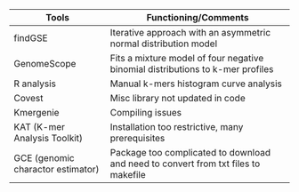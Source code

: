 | Tools | Functioning/Comments|
|-------|--------------------|
|findGSE| Iterative approach with an asymmetric normal distribution model|
|GenomeScope| Fits a mixture model of four negative binomial distributions to k-mer profiles |
|R analysis| Manual k-mers histogram curve analysis |
|Covest| Misc library not updated in code |
|Kmergenie| Compiling issues |
|KAT (K-mer Analysis Toolkit)| Installation too restrictive, many prerequisites|
|GCE (genomic charactor estimator)| Package too complicated to download and need to convert from txt files to makefile |
